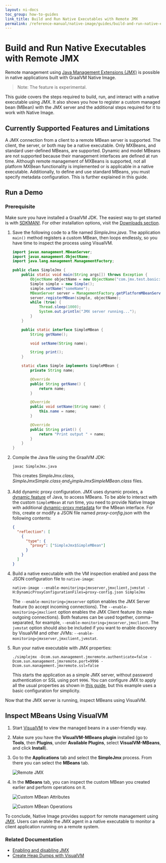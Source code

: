 ```yaml
---
layout: ni-docs
toc_group: how-to-guides
link_title: Build and Run Native Executables with Remote JMX
permalink: /reference-manual/native-image/guides/build-and-run-native-executable-with-remote-jmx/
---
```


# Build and Run Native Executables with Remote JMX

Remote management using [Java Management Extensions (JMX)](https://www.oracle.com/java/technologies/javase/javamanagement.html) is possible in native applications built with GraalVM Native Image.

> Note: The feature is experimental.

This guide covers the steps required to build, run, and interact with a native executable using JMX.
It also shows you how to register a custom managed bean (MBean) with the JMX server and the additional steps required for it to work with Native Image.

## Currently Supported Features and Limitations

A JMX connection from a client to a remote MBean server is supported. 
The client, the server, or both may be a native executable.
Only MXBeans, and standard user-defined MBeans, are supported. 
Dynamic and model MBeans are not supported because their management interfaces are defined at run time. 
Although remote management of MXBeans is supported, not all platform MXBean functionality is implemented or is applicable in a native executable. 
Additionally, to define and use standard MBeans, you must specify metadata configuration. 
This is further explained in this guide.

## Run a Demo

### Prerequisite 
Make sure you have installed a GraalVM JDK.
The easiest way to get started is with [SDKMAN!](https://sdkman.io/jdks#graal).
For other installation options, visit the [Downloads section](https://www.graalvm.org/downloads/).

1. Save the following code to a file named _SimpleJmx.java_. The application `main()` method registers a custom MBean, then loops endlessly, so you have time to inspect the process using VisualVM.
    ```java
    import javax.management.MBeanServer;
    import javax.management.ObjectName;
    import java.lang.management.ManagementFactory;

    public class SimpleJmx {
        public static void main(String args[]) throws Exception {
            ObjectName objectName = new ObjectName("com.jmx.test.basic:name=simple");
            Simple simple = new Simple();
            simple.setName("someName");
            MBeanServer server = ManagementFactory.getPlatformMBeanServer();
            server.registerMBean(simple, objectName);
            while (true) {
                Thread.sleep(1000);
                System.out.println("JMX server running...");
            }
        }

        public static interface SimpleMBean {
            String getName();

            void setName(String name);

            String print();
        }

        static class Simple implements SimpleMBean {
            private String name;

            @Override
            public String getName() {
                return name;
            }

            @Override
            public void setName(String name) {
                this.name = name;
            }

            @Override
            public String print() {
                return "Print output " + name;
            }
        }
    }
    ```

2. Compile the Java file using the GraalVM JDK:
    ```shell 
    javac SimpleJmx.java
    ```
    This creates _SimpleJmx.class_, _SimpleJmx$Simple.class_, and _SimpleJmx$SimpleMBean.class_ files.
   
3. Add dynamic proxy configuration. JMX uses dynamic proxies, a [dynamic feature](../DynamicFeatures.md) of Java, to access MBeans. To be able to interact with the custom `SimpleMBean` at run time, you need to provide Native Image with additional [dynamic-proxy metadata](../ReachabilityMetadata.md#reflection) for the MBean interface. For this, create or modify a JSON file named _proxy-config.json_ with the following contents:
    ```json
    {
      "reflection": [
        {
          "type": {
            "proxy": ["SimpleJmx$SimpleMBean"]
          }
        }
      ]
    }
    ```

4. Build a native executable with the VM inspection enabled and pass the JSON configuration file to `native-image`:
    ```shell
    native-image --enable-monitoring=jmxserver,jmxclient,jvmstat -H:DynamicProxyConfigurationFiles=proxy-config.json SimpleJmx
    ```
    
    The `--enable-monitoring=jmxserver` option enables the JMX Server feature (to accept incoming connections).
    The `--enable-monitoring=jmxclient` option enables the JMX Client feature (to make outgoing connections).
    Both features can be used together, comma-separated, for example, `--enable-monitoring=jmxserver,jmxclient`. 
    The `jvmstat` option should also be included if you want to enable discovery by VisualVM and other JVMs: `--enable-monitoring=jmxserver,jmxclient,jvmstat`.

5. Run your native executable with JMX properties:
    ```shell
    ./simplejmx -Dcom.sun.management.jmxremote.authenticate=false -Dcom.sun.management.jmxremote.port=9996 -Dcom.sun.management.jmxremote.ssl=false
    ```
    
    This starts the application as a simple JMX server, without password authentication or SSL using port `9996`. 
    You can configure JMX to apply all the usual properties as shown in [this guide](https://docs.oracle.com/javadb/10.10.1.2/adminguide/radminjmxenabledisable.html), but this example uses a basic configuration for simplicity.

Now that the JMX server is running, inspect MBeans using VisualVM.

## Inspect MBeans Using VisualVM

1. Start [VisualVM](https://visualvm.github.io/) to view the managed beans in a user-friendly way.

2. Make sure you have the **VisualVM-MBeans plugin** installed (go to **Tools**, then **Plugins**, under **Available Plugins**, select **VisualVM-MBeans**, and click **Install**).

3. Go to the **Applications** tab and select the **SimpleJmx** process.
   From there you can select the **MBeans** tab.

    ![Remote JMX](img/rjmx_monitor.png)

4. In the **MBeans** tab, you can inspect the custom MBean you created earlier and perform operations on it.

    ![Custom MBean Attributes](img/rjmx_attributes.png)

    ![Custom MBean Operations](img/rjmx_operations.png)

To conclude, Native Image provides support for remote management using [JMX](https://www.oracle.com/java/technologies/javase/javamanagement.html).
Users can enable the JMX agent in a native executable to monitor a client application running on a remote system.

### Related Documentation

- [Enabling and disabling JMX](https://docs.oracle.com/javadb/10.10.1.2/adminguide/radminjmxenabledisable.html)
- [Create Heap Dumps with VisualVM](create-heap-dump-from-native-executable.md)